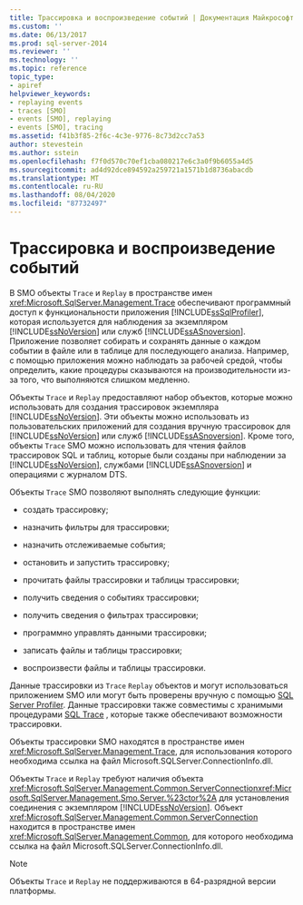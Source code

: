 ```yaml
---
title: Трассировка и воспроизведение событий | Документация Майкрософт
ms.custom: ''
ms.date: 06/13/2017
ms.prod: sql-server-2014
ms.reviewer: ''
ms.technology: ''
ms.topic: reference
topic_type:
- apiref
helpviewer_keywords:
- replaying events
- traces [SMO]
- events [SMO], replaying
- events [SMO], tracing
ms.assetid: f41b3f85-2f6c-4c3e-9776-8c73d2cc7a53
author: stevestein
ms.author: sstein
ms.openlocfilehash: f7f0d570c70ef1cba080217e6c3a0f9b6055a4d5
ms.sourcegitcommit: ad4d92dce894592a259721a1571b1d8736abacdb
ms.translationtype: MT
ms.contentlocale: ru-RU
ms.lasthandoff: 08/04/2020
ms.locfileid: "87732497"
---
```

# <a name="tracing-and-replaying-events"></a>Трассировка и воспроизведение событий
  В SMO объекты `Trace` и `Replay` в пространстве имен <xref:Microsoft.SqlServer.Management.Trace> обеспечивают программный доступ к функциональности приложения [!INCLUDE[ssSqlProfiler](../../../includes/sssqlprofiler-md.md)], которая используется для наблюдения за экземпляром [!INCLUDE[ssNoVersion](../../../includes/ssnoversion-md.md)] или служб [!INCLUDE[ssASnoversion](../../../includes/ssasnoversion-md.md)]. Приложение позволяет собирать и сохранять данные о каждом событии в файле или в таблице для последующего анализа. Например, с помощью приложения можно наблюдать за рабочей средой, чтобы определить, какие процедуры сказываются на производительности из-за того, что выполняются слишком медленно.  
  
 Объекты `Trace` и `Replay` предоставляют набор объектов, которые можно использовать для создания трассировок экземпляра [!INCLUDE[ssNoVersion](../../../includes/ssnoversion-md.md)]. Эти объекты можно использовать из пользовательских приложений для создания вручную трассировок для [!INCLUDE[ssNoVersion](../../../includes/ssnoversion-md.md)] или служб [!INCLUDE[ssASnoversion](../../../includes/ssasnoversion-md.md)]. Кроме того, объекты `Trace` SMO можно использовать для чтения файлов трассировок SQL и таблиц, которые были созданы при наблюдении за [!INCLUDE[ssNoVersion](../../../includes/ssnoversion-md.md)], службами [!INCLUDE[ssASnoversion](../../../includes/ssasnoversion-md.md)] и операциями с журналом DTS.  
  
 Объекты `Trace` SMO позволяют выполнять следующие функции:  
  
-   создать трассировку;  
  
-   назначить фильтры для трассировки;  
  
-   назначить отслеживаемые события;  
  
-   остановить и запустить трассировку;  
  
-   прочитать файлы трассировки и таблицы трассировки;  
  
-   получить сведения о событиях трассировки;  
  
-   получить сведения о фильтрах трассировки;  
  
-   программно управлять данными трассировки;  
  
-   записать файлы и таблицы трассировки;  
  
-   воспроизвести файлы и таблицы трассировки.  
  
 Данные трассировки из `Trace` `Replay` объектов и могут использоваться приложением SMO или могут быть проверены вручную с помощью [SQL Server Profiler](../../../tools/sql-server-profiler/sql-server-profiler.md). Данные трассировки также совместимы с хранимыми процедурами [SQL Trace](../../sql-trace/sql-trace.md) , которые также обеспечивают возможности трассировки.  
  
 Объекты трассировки SMO находятся в пространстве имен <xref:Microsoft.SqlServer.Management.Trace>, для использования которого необходима ссылка на файл Microsoft.SQLServer.ConnectionInfo.dll.  
  
 Объекты `Trace` и `Replay` требуют наличия объекта <xref:Microsoft.SqlServer.Management.Common.ServerConnection><xref:Microsoft.SqlServer.Management.Smo.Server.%23ctor%2A> для установления соединения с экземпляром [!INCLUDE[ssNoVersion](../../../includes/ssnoversion-md.md)]. Объект <xref:Microsoft.SqlServer.Management.Common.ServerConnection> находится в пространстве имен <xref:Microsoft.SqlServer.Management.Common>, для которого необходима ссылка на файл Microsoft.SQLServer.ConnectionInfo.dll.  
  
> [!NOTE]  
>  Объекты `Trace` и `Replay` не поддерживаются в 64-разрядной версии платформы.  
  
  
